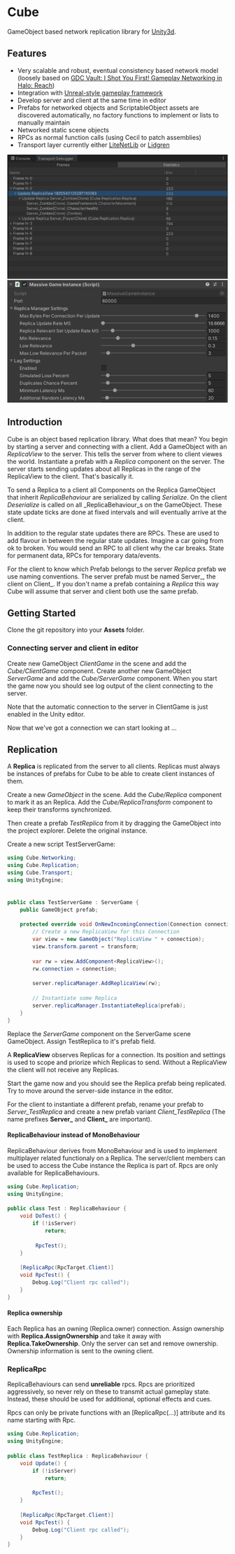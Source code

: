 # Cube
GameObject based network replication library for [Unity3d](https://unity.com/).

## Features
- Very scalable and robust, eventual consistency based network model (loosely based on [GDC Vault: I Shot You First! Gameplay Networking in Halo: Reach](http://www.gdcvault.com/play/1014345/I-Shot-You-First-Networking))
- Integration with [Unreal-style gameplay framework](https://github.com/NoDogsInc/GameFramework)
- Develop server and client at the same time in editor
- Prefabs for networked objects and ScriptableObject assets are discovered automatically, no factory functions to implement or lists to manually maintain
- Networked static scene objects
- RPCs as normal function calls (using Cecil to patch assemblies)
- Transport layer currently either [LiteNetLib](https://github.com/RevenantX/LiteNetLib) or [Lidgren](https://github.com/lidgren/lidgren-network-gen3)

![Transport Debugger](Docs/TransportDebugger.png)
![Replication Settings](Docs/ReplicationSettings.png)

## Introduction
Cube is an object based replication library. What does that mean? You begin by starting a server and connecting with a client. Add a GameObject with an _ReplicaView_ to the server. This tells the server from where to client viewes the world. Instantiate a prefab with a _Replica_ component on the server. The server starts sending updates about all Replicas in the range of the ReplicaView to the client. That's basically it.

To send a Replica to a client all Components on the Replica GameObject that inherit _ReplicaBehaviour_ are serialized by calling _Serialize_. On the client _Deserialize_ is called on all _ReplicaBehaviour_s on the GameObject. These state update ticks are done at fixed intervals and will eventually arrive at the client.

In addition to the regular state updates there are RPCs. These are used to add flavour in between the regular state updates. Imagine a car going from ok to broken. You would send an RPC to all client why the car breaks. State for permanent data, RPCs for temporary data/events.

For the client to know which Prefab belongs to the server _Replica_ prefab we use naming conventions. The server prefab must be named Server_, the client on Client_. If you don't name a prefab containing a _Replica_ this way Cube will assume that server and client both use the same prefab.

## Getting Started
Clone the git repository into your **Assets** folder.

### Connecting server and client in editor
Create new GameObject *ClientGame* in the scene and add the *Cube/ClientGame* component.
Create another new GameObject *ServerGame* and add the *Cube/ServerGame* component. 
When you start the game now you should see log output of the client connecting to the server.

Note that the automatic connection to the server in ClientGame is just enabled in the Unity editor.

Now that we've got a connection we can start looking at ...

## Replication
A **Replica** is replicated from the server to all clients. Replicas must always be instances of prefabs for Cube to be able to create client instances of them.


Create a new *GameObject* in the scene. Add the *Cube/Replica* component to mark it as an Replica.
Add the *Cube/ReplicaTransform* component to keep their transforms synchronized.

Then create a prefab *TestReplica* from it by dragging the GameObject into the project explorer. Delete the original instance.

Create a new script TestServerGame:
```C#
using Cube.Networking;
using Cube.Replication;
using Cube.Transport;
using UnityEngine;


public class TestServerGame : ServerGame {
	public GameObject prefab;

    protected override void OnNewIncomingConnection(Connection connection, BitStream bs) {
        // Create a new ReplicaView for this Connection
        var view = new GameObject("ReplicaView " + connection);
        view.transform.parent = transform;

        var rw = view.AddComponent<ReplicaView>();
        rw.connection = connection;
        
        server.replicaManager.AddReplicaView(rw);

        // Instantiate some Replica
        server.replicaManager.InstantiateReplica(prefab);
    }
}
```
Replace the *ServerGame* component on the ServerGame scene GameObject. Assign TestReplica to it's prefab field.

A **ReplicaView** observes Replicas for a connection. Its position and settings is used to scope and priorize which Replicas to send. Without a ReplicaView the client will not receive any Replicas.

Start the game now and you should see the Replica prefab being replicated. Try to move around the server-side instance in the editor.

For the client to instantiate a different prefab, rename your prefab to *Server_TestReplica*
and create a new prefab variant *Client_TestReplica* (The name prefixes **Server_** and **Client_** are important). 

#### ReplicaBehaviour instead of MonoBehaviour
ReplicaBehaviour derives from MonoBehaviour and is used to implement multiplayer related functionaly on a Replica.
The server/client members can be used to access the Cube instance the Replica is part of. Rpcs are only available for ReplicaBehaviours.

```C#
using Cube.Replication;
using UnityEngine;

public class Test : ReplicaBehaviour {
    void DoTest() {
        if (!isServer)
            return;

         RpcTest();
    }
    
    [ReplicaRpc(RpcTarget.Client)]
    void RpcTest() {
        Debug.Log("Client rpc called");
    }
}
```

#### Replica ownership
Each Replica has an owning (Replica.owner) connection. Assign ownership with **Replica.AssignOwnership** and take it away with **Replica.TakeOwnership**. Only the server can set and remove ownership. Ownership information is sent to the owning client. 

### ReplicaRpc
ReplicaBehaviours can send **unreliable** rpcs. Rpcs are prioritized aggressively, so never rely on these to transmit actual gameplay state. Instead, these should be used for additional, optional effects and cues. 

Rpcs can only be private functions with an \[ReplicaRpc(...)] attribute and its name starting with Rpc.

```C#
using Cube.Replication;
using UnityEngine;

public class TestReplica : ReplicaBehaviour {
    void Update() {
        if (!isServer)
            return;

        RpcTest();
    }

    [ReplicaRpc(RpcTarget.Client)]
    void RpcTest() {
        Debug.Log("Client rpc called");
    }
}
```
